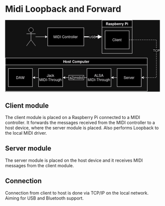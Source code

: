 # Midi Loopback and Forward

![diagram](images/diagram.png)

## Client module

The client module is placed on a Raspberry Pi connected to a MIDI controller.
It forwards the messages received from the MIDI controller to a host device, where the server module is placed. Also performs Loopback to the local MIDI driver.

## Server module

The server module is placed on the host device and it receives MIDI messages from the client module.

## Connection

Connection from client to host is done via TCP/IP on the local network. Aiming for USB and Bluetooth support.
